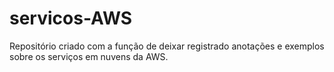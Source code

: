 # servicos-AWS
Repositório criado com a função de deixar registrado anotações e exemplos sobre os serviços em nuvens da AWS.
